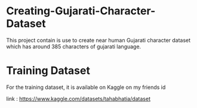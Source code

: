 # Creating-Gujarati-Character-Dataset
This project contain is use to create near human Gujarati character dataset which has around 385 characters of gujarati language.

# Training Dataset

For the training dataset, it is available on Kaggle on my friends id 

link : https://www.kaggle.com/datasets/tahabhatia/dataset
